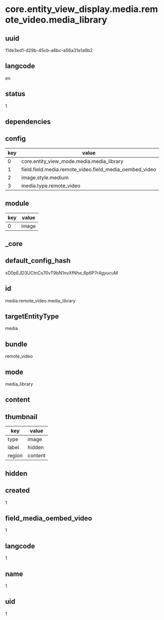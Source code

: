 # core.entity_view_display.media.remote_video.media_library

## uuid
11de3ed1-d29b-45cb-a6bc-a56a31e1a6b2

## langcode
en

## status
1

## dependencies

## config
|key|value|
|-|-|
|0|core.entity_view_mode.media.media_library|
|1|field.field.media.remote_video.field_media_oembed_video|
|2|image.style.medium|
|3|media.type.remote_video|


## module
|key|value|
|-|-|
|0|image|


## _core

## default_config_hash
xD0pEJD3UCtnCs70vT9bN1nvXfNhe_6p6P7r4gyucuM

## id
media.remote_video.media_library

## targetEntityType
media

## bundle
remote_video

## mode
media_library

## content

## thumbnail
|key|value|
|-|-|
|type|image|
|label|hidden|
|region|content|


## hidden

## created
1

## field_media_oembed_video
1

## langcode
1

## name
1

## uid
1
